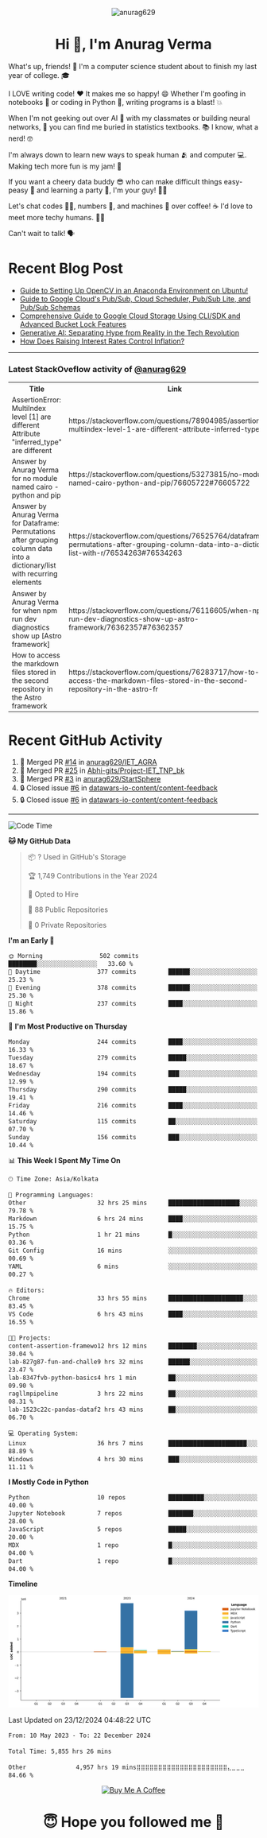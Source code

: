 

<p align="center"> <img src="https://komarev.com/ghpvc/?username=anurag629&label=Profile%20views&color=0e75b6&style=flat" alt="anurag629" /> </p>

<h1 align="center">Hi 👋, I'm Anurag Verma</h1>

What's up, friends! 👋 I'm a computer science student about to finish my last year of college. 🎓

I LOVE writing code! ❤️ It makes me so happy! 😄 Whether I'm goofing in notebooks 📓 or coding in Python 🐍, writing programs is a blast! 💥

When I'm not geeking out over AI 🤖 with my classmates or building neural networks, 🧠 you can find me buried in statistics textbooks. 📚 I know, what a nerd! 🤓

I'm always down to learn new ways to speak human 🫂 and computer 💻. Making tech more fun is my jam! 🍇

If you want a cheery data buddy 😎 who can make difficult things easy-peasy 🥝 and learning a party 🎉, I'm your guy! 🙋‍♂️

Let's chat codes 👨‍💻, numbers 🧮, and machines 🤖 over coffee! ☕ I'd love to meet more techy humans. 💁‍♂️

Can't wait to talk! 🗣️

# Recent Blog Post

<!-- BLOG-POST-LIST:START -->
- [Guide to Setting Up OpenCV in an Anaconda Environment on Ubuntu!](https://codercops.tech/blog/computer-vision-bootcamp/Guide-to-Setting-Up-OpenCV-in-an-Anaconda-Environment-on-Ubuntu!)
- [Guide to Google Cloud&#39;s Pub/Sub, Cloud Scheduler, Pub/Sub Lite, and Pub/Sub Schemas](https://codercops.tech/blog/google-cloud/Google-Clouds-Pub-Sub-Cloud-Scheduler-Pub-Sub-Lite-and-Pub-Sub-Schemas)
- [Comprehensive Guide to Google Cloud Storage Using CLI/SDK and Advanced Bucket Lock Features](https://codercops.tech/blog/google-cloud/Google-Cloud-Storage-Using-CLI-SDK-and-Advanced-Bucket-Lock-Features)
- [Generative AI: Separating Hype from Reality in the Tech Revolution](https://codercops.tech/blog/tech-latest-updates/generative-ai-seperating-hype-from-reality-in-the-tech-revolution)
- [How Does Raising Interest Rates Control Inflation?](https://codercops.tech/blog/startup-unicorn/how-does-raising-interest-rates-control-inflation)
<!-- BLOG-POST-LIST:END -->

---

### Latest StackOveflow activity of [@anurag629](https://github.com/anurag629)
<table>
  <tr><th>Title</th><th>Link</th></tr>
  <!-- STACKOVERFLOW:START --><tr><td>AssertionError: MultiIndex level [1] are different Attribute &quot;inferred_type&quot; are different</td><td>https://stackoverflow.com/questions/78904985/assertionerror-multiindex-level-1-are-different-attribute-inferred-type-are</td></tr><tr><td>Answer by Anurag Verma for no module named cairo - python and pip</td><td>https://stackoverflow.com/questions/53273815/no-module-named-cairo-python-and-pip/76605722#76605722</td></tr><tr><td>Answer by Anurag Verma for Dataframe: Permutations after grouping column data into a dictionary/list with recurring elements</td><td>https://stackoverflow.com/questions/76525764/dataframe-permutations-after-grouping-column-data-into-a-dictionary-list-with-r/76534263#76534263</td></tr><tr><td>Answer by Anurag Verma for when npm run dev diagnostics show up [Astro framework]</td><td>https://stackoverflow.com/questions/76116605/when-npm-run-dev-diagnostics-show-up-astro-framework/76362357#76362357</td></tr><tr><td>How to access the markdown files stored in the second repository in the Astro framework</td><td>https://stackoverflow.com/questions/76283717/how-to-access-the-markdown-files-stored-in-the-second-repository-in-the-astro-fr</td></tr><!-- STACKOVERFLOW:END -->
</table>

# Recent GitHub Activity
<!--START_SECTION:activity-->
1. 🎉 Merged PR [#14](https://github.com/anurag629/IET_AGRA/pull/14) in [anurag629/IET_AGRA](https://github.com/anurag629/IET_AGRA)
2. 🎉 Merged PR [#25](https://github.com/Abhi-gits/Project-IET_TNP_bk/pull/25) in [Abhi-gits/Project-IET_TNP_bk](https://github.com/Abhi-gits/Project-IET_TNP_bk)
3. 🎉 Merged PR [#3](https://github.com/anurag629/StartSphere/pull/3) in [anurag629/StartSphere](https://github.com/anurag629/StartSphere)
4. 🔒 Closed issue [#6](https://github.com/datawars-io-content/content-feedback/issues/6) in [datawars-io-content/content-feedback](https://github.com/datawars-io-content/content-feedback)
5. 🔒 Closed issue [#6](https://github.com/datawars-io-content/content-feedback/issues/6) in [datawars-io-content/content-feedback](https://github.com/datawars-io-content/content-feedback)
<!--END_SECTION:activity-->

---

<!--START_SECTION:waka-->
![Code Time](http://img.shields.io/badge/Code%20Time-5%2C856%20hrs%2050%20mins-blue)

**🐱 My GitHub Data** 

> 📦 ? Used in GitHub's Storage 
 > 
> 🏆 1,749 Contributions in the Year 2024
 > 
> 💼 Opted to Hire
 > 
> 📜 88 Public Repositories 
 > 
> 🔑 0 Private Repositories 
 > 
**I'm an Early 🐤** 

```text
🌞 Morning                502 commits         ████████░░░░░░░░░░░░░░░░░   33.60 % 
🌆 Daytime                377 commits         ██████░░░░░░░░░░░░░░░░░░░   25.23 % 
🌃 Evening                378 commits         ██████░░░░░░░░░░░░░░░░░░░   25.30 % 
🌙 Night                  237 commits         ████░░░░░░░░░░░░░░░░░░░░░   15.86 % 
```
📅 **I'm Most Productive on Thursday** 

```text
Monday                   244 commits         ████░░░░░░░░░░░░░░░░░░░░░   16.33 % 
Tuesday                  279 commits         █████░░░░░░░░░░░░░░░░░░░░   18.67 % 
Wednesday                194 commits         ███░░░░░░░░░░░░░░░░░░░░░░   12.99 % 
Thursday                 290 commits         █████░░░░░░░░░░░░░░░░░░░░   19.41 % 
Friday                   216 commits         ████░░░░░░░░░░░░░░░░░░░░░   14.46 % 
Saturday                 115 commits         ██░░░░░░░░░░░░░░░░░░░░░░░   07.70 % 
Sunday                   156 commits         ███░░░░░░░░░░░░░░░░░░░░░░   10.44 % 
```


📊 **This Week I Spent My Time On** 

```text
🕑︎ Time Zone: Asia/Kolkata

💬 Programming Languages: 
Other                    32 hrs 25 mins      ████████████████████░░░░░   79.78 % 
Markdown                 6 hrs 24 mins       ████░░░░░░░░░░░░░░░░░░░░░   15.75 % 
Python                   1 hr 21 mins        █░░░░░░░░░░░░░░░░░░░░░░░░   03.36 % 
Git Config               16 mins             ░░░░░░░░░░░░░░░░░░░░░░░░░   00.69 % 
YAML                     6 mins              ░░░░░░░░░░░░░░░░░░░░░░░░░   00.27 % 

🔥 Editors: 
Chrome                   33 hrs 55 mins      █████████████████████░░░░   83.45 % 
VS Code                  6 hrs 43 mins       ████░░░░░░░░░░░░░░░░░░░░░   16.55 % 

🐱‍💻 Projects: 
content-assertion-framewo12 hrs 12 mins      ████████░░░░░░░░░░░░░░░░░   30.04 % 
lab-827g87-fun-and-challe9 hrs 32 mins       ██████░░░░░░░░░░░░░░░░░░░   23.47 % 
lab-8347fvb-python-basics4 hrs 1 min         ██░░░░░░░░░░░░░░░░░░░░░░░   09.90 % 
ragllmpipeline           3 hrs 22 mins       ██░░░░░░░░░░░░░░░░░░░░░░░   08.31 % 
lab-1523c22c-pandas-dataf2 hrs 43 mins       ██░░░░░░░░░░░░░░░░░░░░░░░   06.70 % 

💻 Operating System: 
Linux                    36 hrs 7 mins       ██████████████████████░░░   88.89 % 
Windows                  4 hrs 30 mins       ███░░░░░░░░░░░░░░░░░░░░░░   11.11 % 
```

**I Mostly Code in Python** 

```text
Python                   10 repos            ██████████░░░░░░░░░░░░░░░   40.00 % 
Jupyter Notebook         7 repos             ███████░░░░░░░░░░░░░░░░░░   28.00 % 
JavaScript               5 repos             █████░░░░░░░░░░░░░░░░░░░░   20.00 % 
MDX                      1 repo              █░░░░░░░░░░░░░░░░░░░░░░░░   04.00 % 
Dart                     1 repo              █░░░░░░░░░░░░░░░░░░░░░░░░   04.00 % 
```



**Timeline**

![Lines of Code chart](https://raw.githubusercontent.com/anurag629/anurag629/main/assets/bar_graph.png)


 Last Updated on 23/12/2024 04:48:22 UTC
<!--END_SECTION:waka-->

<!--START_SECTION:waka-simple-->

```text
From: 10 May 2023 - To: 22 December 2024

Total Time: 5,855 hrs 26 mins

Other              4,957 hrs 19 mins⣿⣿⣿⣿⣿⣿⣿⣿⣿⣿⣿⣿⣿⣿⣿⣿⣿⣿⣿⣿⣿⣄⣀⣀⣀   84.66 %
```

<!--END_SECTION:waka-simple-->

<p align="center"> 
<a href="https://www.buymeacoffee.com/anurag629" target="_blank"><img src="https://cdn.buymeacoffee.com/buttons/default-orange.png" alt="Buy Me A Coffee" height="60" width="250"></a>
</p>


<h1 align="center"> 😇 Hope you followed me 🥰  </h1>
